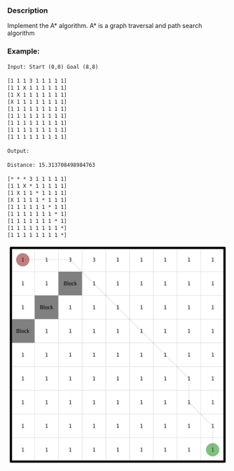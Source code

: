 ### Description

Implement the A* algorithm. A* is a graph traversal and path search algorithm

### Example:

```
Input: Start (0,0) Goal (8,8)

[1 1 1 3 1 1 1 1 1]
[1 1 X 1 1 1 1 1 1]
[1 X 1 1 1 1 1 1 1]
[X 1 1 1 1 1 1 1 1]
[1 1 1 1 1 1 1 1 1]
[1 1 1 1 1 1 1 1 1]
[1 1 1 1 1 1 1 1 1]
[1 1 1 1 1 1 1 1 1]
[1 1 1 1 1 1 1 1 1]

Output:

Distance: 15.313708498984763

[* * * 3 1 1 1 1 1]
[1 1 X * 1 1 1 1 1]
[1 X 1 1 * 1 1 1 1]
[X 1 1 1 1 * 1 1 1]
[1 1 1 1 1 1 * 1 1]
[1 1 1 1 1 1 1 * 1]
[1 1 1 1 1 1 1 * 1]
[1 1 1 1 1 1 1 1 *]
[1 1 1 1 1 1 1 1 *]
```

![Result](grids/output.png)